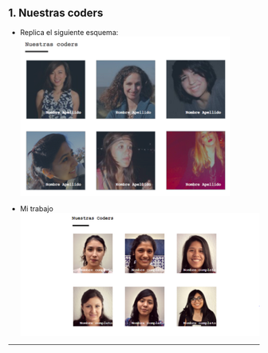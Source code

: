 ## 1. Nuestras coders

- Replica el siguiente esquema:
![coders](img/coders.png)

- Mi trabajo
![coders](img/trabajo.PNG)
---